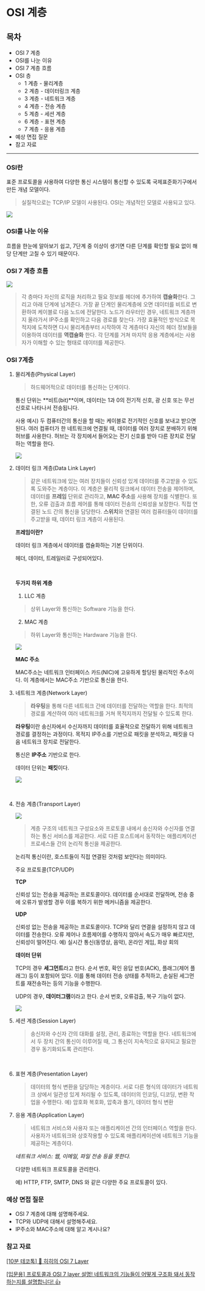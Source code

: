 # OSI 계층

## 목차

* OSI 7 계층
* OSI를 나눈 이유
* OSI 7 계층 흐름
* OSI 층 
  * 1 계층 - 물리계층
  * 2 계층 - 데이터링크 계층
  * 3 계층 - 네트워크 계층
  * 4 계층 - 전송 계층 
  * 5 계층 - 세션 계층
  * 6 계층 - 표현 계층
  * 7 계층 - 응용 계층 
* 예상 면접 질문
* 참고 자료
---

### OSI란 
표준 프로토콜을 사용하여 다양한 통신 시스템이 통신할 수 있도록 국제표준화기구에서 만든 개념 모델이다.
> 실질적으로는 TCP/IP 모델이 사용된다. OSI는 개념적인 모델로 사용되고 있다. 

![](/Network/img/network_osi_layer.png)
### OSI를 나눈 이유 
흐름을 한눈에 알아보기 쉽고, 7단계 중 이상이 생기면 다른 단계를 확인할 필요 없이 해당 단계만 고칠 수 있기 때문이다. 


### OSI 7 계층 흐름 
![](/Network/img/network_flow.png)

> 각 층마다 자신의 로직을 처리하고 필요 정보를 헤더에 추가하여 **캡슐화**한다. 그리고 아래 단계에 넘겨준다. 
> 가장 끝 단계인 물리계층에 오면 데이터를 비트로 변환하여 케이블로 다음 노드에 전달한다. 노드가 라우터인 경우, 
> 네트워크 계층까지 올라가서 IP주소를 확인하고 다음 경로를 찾는다.
> 가장 효율적인 방식으로 목적지에 도착하면 다시 물리계층부터 시작하여 각 계층마다 자신의 헤더 정보들을 이용하여 데이터를
> **역캡슐화** 한다. 각 단계를 거쳐 마지막 응용 계층에서는 사용자가 이해할 수 있는 형태로 데이터를 제공한다. 

### OSI 7계층 

1. 물리계층(Physical Layer)<br>
    > 하드웨어적으로 데이터를 통신하는 단계이다.

    통신 단위는 **비트(bit)**이며, 데이터는 1과 0의 전기적 신호, 광 신호 또는 무선 신호로 나타나서 전송됩니다.



    사용 예시) 두 컴퓨터간의 통신을 할 때는 케이블로 전기적인 신호를 보내고 받으면 된다. 여러 컴퓨터가 한 네트워크에 연결될 때, 데이터를 여러 장치로 분배하기 위해 허브를 사용한다. 허브는 각 장치에서 들어오는 전기 신호를 받아 다른 장치로 전달하는 역할을  한다.

    ![](/Network/img/network_physical_layer_hub.png)

2. 데이터 링크 계층(Data Link Layer) 
    > 같은 네트워크에 있는 여러 장치들이 신뢰성 있게 데이터를 주고받을 수 있도록 도와주는 계층이다. 이 계층은 물리적 링크에서 데이터 전송을 제어하며, 데이터를 **프레임** 단위로 관리하고, **MAC 주소**를 사용해 장치를 식별한다. 또한, 오류 검출과 흐름 제어를 통해 데이터 전송의 신뢰성을 보장한다. 직접 연결된 노드 간의 통신을 담당한다.
    **스위치**와 연결된 여러 컴퓨터들이 데이터를 주고받을 때, 데이터 링크 계층이 사용된다.
    
    **프레임이란?**

    데이터 링크 계층에서 데이터를 캡슐화하는 기본 단위이다. 
    
    헤더, 데이터, 트레일러로 구성되어있다.

    <br>

    **두가지 하위 계층**

    1. LLC 계층
    > 상위 Layer와 통신하는 Software 기능을 한다. 
    2. MAC 계층 
    > 하위 Layer와 통신하는 Hardware 기능을 한다.

    ![](/Network/img/network_data_link.png)

    **MAC 주소**

    MAC주소는 네트워크 인터페이스 카드(NIC)에 고유하게 할당된 물리적인 주소이다. 이 계층에서는 MAC주소 기반으로 통신을 한다. 

     
3. 네트워크 계층(Network Layer)<br>

    > **라우팅**을 통해 다른 네트워크 간에 데이터를 전달하는 역할을 한다. 최적의 경로를 계산하여 여러 네트워크를 거쳐 목적지까지 전달될 수 있도록 한다. 

    **라우팅**이란 송신자에서 수신자까지 데이터를 효율적으로 전달하기 위해 네트워크 경로를 결정하는 과정이다. 목적지 IP주소를 기반으로 패킷을 분석하고, 패킷을 다음 네트워크 장치로 전달한다. 

    통신은 **IP주소** 기반으로 한다. 

    데이터 단위는 **패킷**이다.

    ![](/Network/img/network_network_layer.png)

    <br> 


4. 전송 계층(Transport Layer)<br>

    ![](/Network/img/network_transport_layer.png)

    > 계층 구조의 네트워크 구성요소와 프로토콜 내에서 송신자와 수신자를 연결하는 통신 서비스를 제공한다. 서로 다른 호스트에서 동작하는 애플리케이션 프로세스들 간의 논리적 통신을 제공한다.
    
    논리적 통신이란, 호스트들이 직접 연결된 것처럼 보인다는 의미이다. 

    주요 프로토콜(TCP/UDP)

    **TCP**

    신뢰성 있는 전송을 제공하는 프로토콜이다. 데이터를 순서대로 전달하며, 전송 중에 오류가 발생할 경우 이를 복하기 위한 메커니즘을 제공한다. 

    **UDP**

    신뢰성 없는 전송을 제공하는 프로토콜이다. TCP와 달리 연결을 설정하지 않고 데이터를 전송한다. 오류 제어나 흐름제어를 수행하지 않아서 속도가 매우 빠르지만, 신뢰성이 떨어진다. 
    예) 실시간 통신(동영상, 음악), 온라인 게임, 화상 회의

    **데이터 단위**

    TCP의 경우 **세그먼트**라고 한다. 순서 번호, 확인 응답 번호(ACK), 플래그(제어 플래그) 등이 포함되어 있다. 이를 통해 데이터 전송 상태를 추적하고, 손실된 세그먼트를 재전송하는 등의 기능을 수행한다. 

    UDP의 경우, **데이터그램**이라고 한다. 순서 번호, 오류검출, 복구 기능이 없다. 

    
    ![](/Network/img/network_transport_layer_2.png)
    <br>

5. 세션 계층(Session Layer)

    > 송신자와 수신자 간의 대화를 설정, 관리, 종료하는 역할을 한다. 네트워크에서 두 장치 간의 통신이 이루어질 때, 
    그 통신이 지속적으로 유지되고 필요한 경우 동기화되도록 관리한다. 

    <br>

6. 표현 계층(Presentation Layer)
    > 데이터의 형식 변환을 담당하는 계층이다. 서로 다른 형식의 데이터가 네트워크 상에서 일관성 있게 처리될 수 있도록,
    데이터의 인코딩, 디코딩, 변환 작업을 수행한다. 
    예) 암호화 복호화, 압축과 풀기, 데이터 형식 변환
    
7. 응용 계층(Application Layer)
   
    > 네트워크 서비스와 사용자 또는 애플리케이션 간의 인터페이스 역할을 한다. 사용자가 네트워크와 상호작용할 수 있도록 애플리케이션에 네트워크 기능을 제공하는 계층이다. 

    *네트워크 서비스: 웹, 이메일, 파일 전송 등을 뜻한다.*

    다양한 네트워크 프로토콜을 관리한다. 

    예) HTTP, FTP, SMTP, DNS 와 같은 다양한 주요 프로토콜이 있다. 


### 예상 면접 질문

* OSI 7 계층에 대해 설명해주세요.
* TCP와 UDP에 대해서 설명해주세요. 
* IP주소와 MAC주소에 대해 알고 계시나요?


### 참고 자료 
[[10분 테코톡] 🔮 히히의 OSI 7 Layer](https://www.youtube.com/watch?v=1pfTxp25MA8)

[[입문용] 프로토콜과 OSI 7 layer 설명! 네트워크의 기능들이 어떻게 구조화 돼서 동작하는지를 설명합니다! 👍](https://www.youtube.com/watch?v=6l7xP7AnB64)